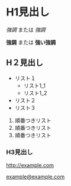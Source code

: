 # H1見出し
*強調* または _強調_

**強調** または __強い強調__
## H２見出し
* リスト１
    * リスト1_1
    * リスト1_2
* リスト２
* リスト３

1. 順番つきリスト
2. 順番つきリスト
3. 順番つきリスト

### H3見出し
<http://example.com>

<example@example.com>
